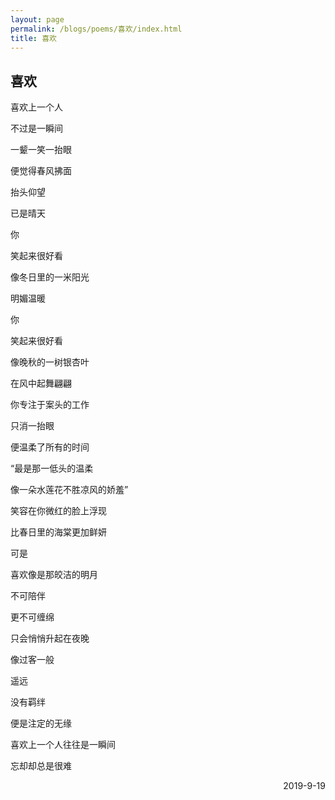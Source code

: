 ```yaml
---
layout: page
permalink: /blogs/poems/喜欢/index.html
title: 喜欢
---
```


## 喜欢

喜欢上一个人

不过是一瞬间

一颦一笑一抬眼

便觉得春风拂面

抬头仰望

已是晴天

你

笑起来很好看

像冬日里的一米阳光

明媚温暖

你

笑起来很好看

像晚秋的一树银杏叶

在风中起舞翩翩

你专注于案头的工作

只消一抬眼

便温柔了所有的时间

“最是那一低头的温柔

像一朵水莲花不胜凉风的娇羞”

笑容在你微红的脸上浮现

比春日里的海棠更加鲜妍

可是

喜欢像是那皎洁的明月

不可陪伴

更不可缠绵

只会悄悄升起在夜晚

像过客一般

遥远

没有羁绊

便是注定的无缘

喜欢上一个人往往是一瞬间

忘却却总是很难

<p align="right">2019-9-19</p>
